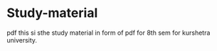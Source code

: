 # Study-material
pdf
this si sthe study material in form of pdf for 8th sem for kurshetra university.
